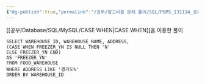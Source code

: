 ```yaml
---
{"dg-publish":true,"permalink":"/공부/알고리즘 문제 풀이/SQL/PGMS_131114_경기도에 위치한 식품창고 목록 출력하기/","dgPassFrontmatter":true}
---
```



[[공부/Database/SQL/MySQL/CASE WHEN\|CASE WHEN]]을 이용한 풀이

```mysql
SELECT WAREHOUSE_ID, WAREHOUSE_NAME, ADDRESS,
(CASE WHEN FREEZER_YN IS NULL THEN 'N'
ELSE FREEZER_YN END)
AS 'FREEZER_YN'
FROM FOOD_WAREHOUSE
WHERE ADDRESS LIKE '경기도%'
ORDER BY WAREHOUSE_ID
```